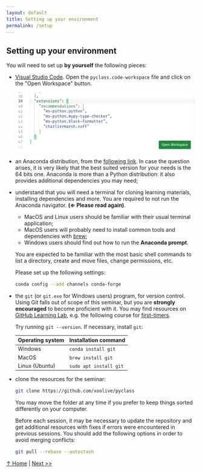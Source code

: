 ```yaml
---
layout: default
title: Setting up your environment
permalink: /setup
---
```


## Setting up your environment

You will need to set up **by yourself** the following pieces:

- [Visual Studio Code](https://code.visualstudio.com/). Open the `pyclass.code-workspace` file and click on the "Open Workspace" button.

  ![Open workspace button](../assets/images/open-workspace.png)

- an Anaconda distribution, from the [following link](https://www.anaconda.com/products/individual). In case the question arises, it is very likely that the best suited version for your needs is the 64 bits one. Anaconda is more than a Python distribution: it also provides additional dependencies you may need;

- understand that you will need a terminal for cloning learning materials, installing dependencies and more. You are required to not run the Anaconda navigator. **(⇐ Please read again)**.

  - MacOS and Linux users should be familiar with their usual terminal application;
  - MacOS users will probably need to install common tools and dependencies with [brew](https://brew.sh/);
  - Windows users should find out how to run the **Anaconda prompt**.

  You are expected to be familiar with the most basic shell commands to list a directory, create and move files, change permissions, etc.

  Please set up the following settings:

  ```sh
  conda config --add channels conda-forge
  ```

- the `git` (or `git.exe` for Windows users) program, for version control. Using Git falls out of scope of this seminar, but you are **strongly encouraged** to become proficient with it. You may find resources on [GitHub Learning Lab](https://lab.github.com/), e.g. the following course for [first-timers](https://lab.github.com/lmachens/git-and-github-first-timers).

  Try running `git --version`. If necessary, install `git`:

  | Operating system | Installation command   |
  | ---------------- | ---------------------- |
  | Windows          | `conda install git`    |
  | MacOS            | `brew install git`     |
  | Linux (Ubuntu)   | `sudo apt install git` |

- clone the resources for the seminar:

  ```sh
  git clone https://github.com/xoolive/pyclass
  ```

  You may move the folder at any time if you prefer to keep things sorted differently on your computer.

  Before each session, it may be necessary to update the repository and get additional resources with fixes if errors were encountered in previous sessions. You should add the following options in order to avoid merging conflicts:

  ```sh
  git pull --rebase --autostash
  ```

[↑ Home](.) \| [Next >>](dependencies)
